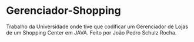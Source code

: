 # Gerenciador-Shopping
Trabalho da Universidade onde tive que codificar um Gerenciador de Lojas de um Shopping Center em JAVA.
Feito por João Pedro Schulz Rocha.
